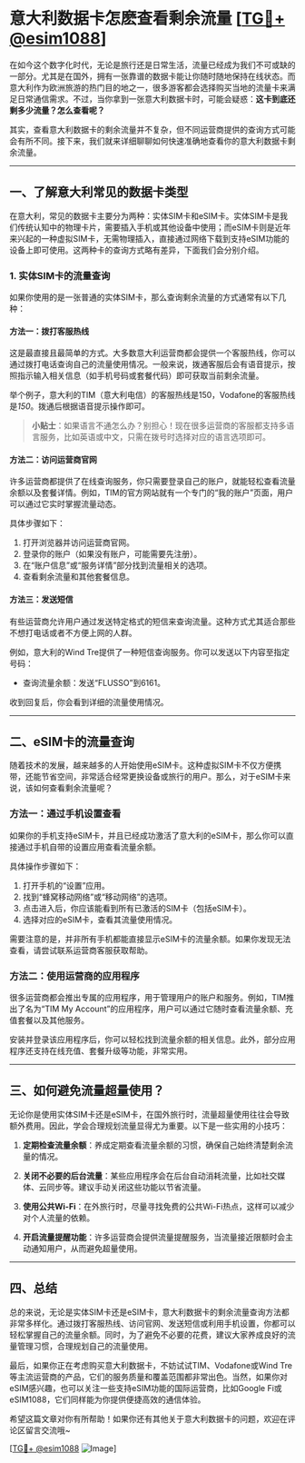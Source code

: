 # 意大利数据卡怎麽查看剩余流量 [[TG💪+ @esim1088](https://t.me/s/esim1088)]

在如今这个数字化时代，无论是旅行还是日常生活，流量已经成为我们不可或缺的一部分。尤其是在国外，拥有一张靠谱的数据卡能让你随时随地保持在线状态。而意大利作为欧洲旅游的热门目的地之一，很多游客都会选择购买当地的流量卡来满足日常通信需求。不过，当你拿到一张意大利数据卡时，可能会疑惑：**这卡到底还剩多少流量？怎么查看呢？**

其实，查看意大利数据卡的剩余流量并不复杂，但不同运营商提供的查询方式可能会有所不同。接下来，我们就来详细聊聊如何快速准确地查看你的意大利数据卡剩余流量。

---

## 一、了解意大利常见的数据卡类型

在意大利，常见的数据卡主要分为两种：实体SIM卡和eSIM卡。实体SIM卡是我们传统认知中的物理卡片，需要插入手机或其他设备中使用；而eSIM卡则是近年来兴起的一种虚拟SIM卡，无需物理插入，直接通过网络下载到支持eSIM功能的设备上即可使用。这两种卡的查询方式略有差异，下面我们会分别介绍。

### 1. 实体SIM卡的流量查询

如果你使用的是一张普通的实体SIM卡，那么查询剩余流量的方式通常有以下几种：

#### 方法一：拨打客服热线
这是最直接且最简单的方式。大多数意大利运营商都会提供一个客服热线，你可以通过拨打电话查询自己的流量使用情况。一般来说，拨通客服后会有语音提示，按照指示输入相关信息（如手机号码或套餐代码）即可获取当前剩余流量。

举个例子，意大利的TIM（意大利电信）的客服热线是150，Vodafone的客服热线是*150*。拨通后根据语音提示操作即可。

> **小贴士**：如果语言不通怎么办？别担心！现在很多运营商的客服都支持多语言服务，比如英语或中文，只需在拨号时选择对应的语言选项即可。

#### 方法二：访问运营商官网
许多运营商都提供了在线查询服务，你只需要登录自己的账户，就能轻松查看流量余额以及套餐详情。例如，TIM的官方网站就有一个专门的“我的账户”页面，用户可以通过它实时掌握流量动态。

具体步骤如下：
1. 打开浏览器并访问运营商官网。
2. 登录你的账户（如果没有账户，可能需要先注册）。
3. 在“账户信息”或“服务详情”部分找到流量相关的选项。
4. 查看剩余流量和其他套餐信息。

#### 方法三：发送短信
有些运营商允许用户通过发送特定格式的短信来查询流量。这种方式尤其适合那些不想打电话或者不方便上网的人群。

例如，意大利的Wind Tre提供了一种短信查询服务。你可以发送以下内容至指定号码：
- 查询流量余额：发送“FLUSSO”到6161。

收到回复后，你会看到详细的流量使用情况。

---

## 二、eSIM卡的流量查询

随着技术的发展，越来越多的人开始使用eSIM卡。这种虚拟SIM卡不仅方便携带，还能节省空间，非常适合经常更换设备或旅行的用户。那么，对于eSIM卡来说，该如何查看剩余流量呢？

### 方法一：通过手机设置查看
如果你的手机支持eSIM卡，并且已经成功激活了意大利的eSIM卡，那么你可以直接通过手机自带的设置应用查看流量余额。

具体操作步骤如下：
1. 打开手机的“设置”应用。
2. 找到“蜂窝移动网络”或“移动网络”的选项。
3. 点击进入后，你应该能看到所有已激活的SIM卡（包括eSIM卡）。
4. 选择对应的eSIM卡，查看其流量使用情况。

需要注意的是，并非所有手机都能直接显示eSIM卡的流量余额。如果你发现无法查看，请尝试联系运营商客服获取帮助。

### 方法二：使用运营商的应用程序
很多运营商都会推出专属的应用程序，用于管理用户的账户和服务。例如，TIM推出了名为“TIM My Account”的应用程序，用户可以通过它随时查看流量余额、充值套餐以及其他服务。

安装并登录该应用程序后，你可以轻松找到流量余额的相关信息。此外，部分应用程序还支持在线充值、套餐升级等功能，非常实用。

---

## 三、如何避免流量超量使用？

无论你是使用实体SIM卡还是eSIM卡，在国外旅行时，流量超量使用往往会导致额外费用。因此，学会合理规划流量显得尤为重要。以下是一些实用的小技巧：

1. **定期检查流量余额**：养成定期查看流量余额的习惯，确保自己始终清楚剩余流量的情况。
   
2. **关闭不必要的后台流量**：某些应用程序会在后台自动消耗流量，比如社交媒体、云同步等。建议手动关闭这些功能以节省流量。

3. **使用公共Wi-Fi**：在外旅行时，尽量寻找免费的公共Wi-Fi热点，这样可以减少对个人流量的依赖。

4. **开启流量提醒功能**：许多运营商会提供流量提醒服务，当流量接近限额时会主动通知用户，从而避免超量使用。

---

## 四、总结

总的来说，无论是实体SIM卡还是eSIM卡，意大利数据卡的剩余流量查询方法都非常多样化。通过拨打客服热线、访问官网、发送短信或利用手机设置，你都可以轻松掌握自己的流量余额。同时，为了避免不必要的花费，建议大家养成良好的流量管理习惯，合理规划自己的流量使用。

最后，如果你正在考虑购买意大利数据卡，不妨试试TIM、Vodafone或Wind Tre等主流运营商的产品，它们的服务质量和覆盖范围都非常出色。当然，如果你对eSIM感兴趣，也可以关注一些支持eSIM功能的国际运营商，比如Google Fi或eSIM1088，它们同样能为你提供便捷高效的通信体验。

希望这篇文章对你有所帮助！如果你还有其他关于意大利数据卡的问题，欢迎在评论区留言交流哦~

[[TG💪+ @esim1088](https://t.me/s/esim1088) ![Image](https://i.postimg.cc/4NQfJmqS/Snipaste-2025-05-13-00-14-12.png)]